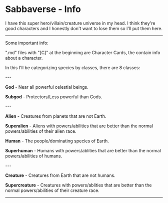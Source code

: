 # Sabbaverse - Info
I have this super hero/villain/creature universe in my head. I think they're good characters and I honestly don't want to lose them so I'll put them here.

-----

Some important info: 

".md" files with "[C]" at the beginning are Character Cards, the contain info about a character.

In this I'll be categorizing species by classes, there are 8 classes:

\---

**God** - Near all powerful celestial beings.

**Subgod** - Protectors/Less powerful than Gods.

\---

**Alien** - Creatures from planets that are not Earth.

**Superalien** - Aliens with powers/abilities that are better than the normal powers/abilities of their alien race.

**Human** - The people/dominating species of Earth.

**Superhuman** - Humans with powers/ablities that are better than the normal powers/abilities of humans.

\---

**Creature** - Creatures from Earth that are not humans. 

**Supercreature** - Creatures with powers/ablities that are better than the normal powers/abilities of their creature race.

-----




